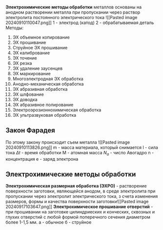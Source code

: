 **Электрохимические методы обработки** металлов основаны на анодном растворении металла при пропускании через раствор электролита постоянного электрического тока
![[Pasted image 20240910110047.png]]
1 - электрод (катод)
2 - обрабатываемая деталь
Методы:
1. ЭХ объемное копирование
2. ЭХ прошивание
3. Струйное ЭХ прошивание
4. ЭХ калибрование
5. ЭХ точение
6. ЭХ резка
7. ЭХ удаление заусенцев
8. ЭХ маркирование
9. Многоэлектродная ЭХ обработка
10. Анодно-механическая обработка
11. ЭХ абразивная обработка
12. ЭХ шлфование
13. ЭХ доводка
14. ЭХ абразивное полирование
15. Электроэрозионнохимическая обработка
16. ЭХ ультразвуковая обработка
## Закон Фарадея
По этому закону происходит съем металла
![[Pasted image 20240910113826.png]]
m - масса материала, который снимается
I - сила тока
$\Delta t$ - время обработки
M - атомная масса
$N_a$ - число Авогадро
n - концентрация
e - заряд электрона
## Электрохимические методы обработки
**Электрохимическая размерная обработка (ЭХРО)** - растворение поверхности заготовки, являющейся анодом, в среде электролита при пропускании через электролит электрического тока, з счета изменения размеров, формы и качества поверхности заготовки![[Pasted image 20240917103647.png]]
**Электрохимическое прошивание отверстий** - при прошивании на заготовке цилиндриеских и конческих, сквозных и глухих отверстий с любой формой поперечного сечения диаметром более 1-1,5 мм.
а - обычное
б - струйное